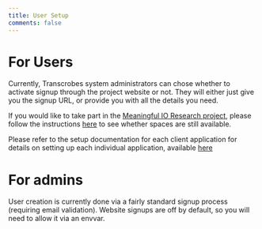 ```yaml
---
title: User Setup
comments: false
---
```


# For Users

Currently, Transcrobes system administrators can chose whether to activate signup through the project website or not. They will either just give you the signup URL, or provide you with all the details you need.

If you would like to take part in the [Meaningful IO Research project](/page/meaningful-io/home), please follow the instructions [here](/page/meaningful-io/experiment) to see whether spaces are still available.

Please refer to the setup documentation for each client application for details on setting up each individual application, available [here](/page/software/install/clients/home)

# For admins

User creation is currently done via a fairly standard signup process (requiring email validation). Website signups are off by default, so you will need to allow it via an envvar.
